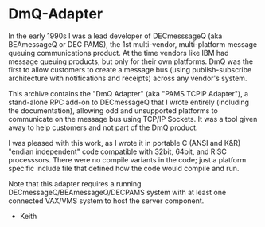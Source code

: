 # DmQ-Adapter

In the early 1990s I was a lead developer of DECmesssageQ (aka BEAmessageQ
or DEC PAMS), the 1st multi-vendor, multi-platform message queuing
communications product. At the time vendors like IBM had message queuing
products, but only for their own platforms. DmQ was the first to allow
customers to create a message bus (using publish-subscribe architecture
with notifications and receipts) across any vendor's system.

This archive contains the "DmQ Adapter" (aka "PAMS TCPIP Adapter"), a
stand-alone RPC add-on to DECmessageQ that I wrote entirely (including the
documentation), allowing odd and unsupported platforms to communicate on
the message bus using TCP/IP Sockets. It was a tool given away to help
customers and not part of the DmQ product.

I was pleased with this work, as I wrote it in portable C (ANSI and K&R)
"endian independent" code compatible with 32bit, 64bit, and RISC
processsors. There were no compile variants in the code; just a platform
specific include file that defined how the code would compile and run.

Note that this adapter requires a running DECmessageQ/BEAmessageQ/DECPAMS
system with at least one connected VAX/VMS system to host the server
component.

- Keith
